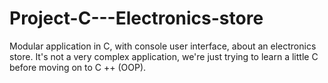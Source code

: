 # Project-C---Electronics-store
Modular application in C, with console user interface, about an electronics store. It's not a very complex application, we're just trying to learn a little C before moving on to C ++ (OOP).
